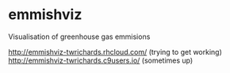 # emmishviz
Visualisation of greenhouse gas emmisions

http://emmishviz-twrichards.rhcloud.com/ (trying to get working)
http://emmishviz-twrichards.c9users.io/ (sometimes up)

